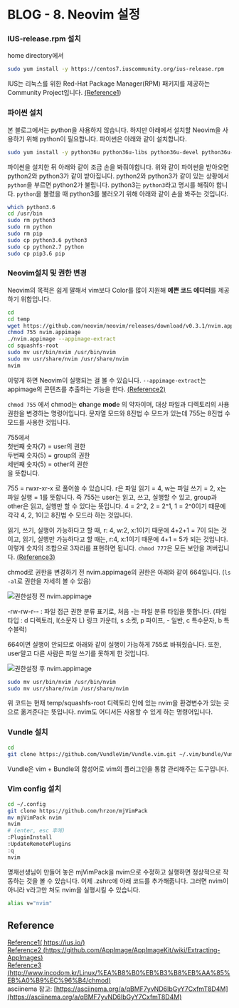# BLOG - 8. Neovim 설정

### **IUS-release.rpm 설치**

home directory에서
```zsh
sudo yum install -y https://centos7.iuscommunity.org/ius-release.rpm
```

IUS는 리눅스를 위한 Red-Hat Package Manager(RPM) 패키지를 제공하는 Community Project입니다. [(Reference1](https://ius.io/))

### 파이썬 설치

본 블로그에서는 python을 사용하지 않습니다. 하지만 아래에서 설치할 Neovim을 사용하기 위해 python이 필요합니다. 파이썬은 아래와 같이 설치합니다.

```bash
sudo yum install -y python36u python36u-libs python36u-devel python36u-pip
```

파이썬을 설치한 뒤 아래와 같이 조금 손을 봐줘야합니다. 위와 같이 파이썬을 받아오면 python2와 python3가 같이 받아집니다. python2와 python3가 같이 있는 상황에서 ```python```을 부르면 python2가 불립니다. python3는 ```python3```라고 명시를 해줘야 합니다. ```python```을 불렀을 때 python3를 불러오기 위해 아래와 같이 손을 봐주는 것입니다. 

```bash
which python3.6
cd /usr/bin
sudo rm python3
sudo rm python
sudo rm pip 
sudo cp python3.6 python3
sudo cp python2.7 python
sudo cp pip3.6 pip
```


### Neovim설치 및 권한 변경

Neovim의 목적은 쉽게 말해서 vim보다 Color를 많이 지원해 **예쁜 코드 에디터**를 제공하기 위함입니다.

```bash
cd
cd temp
wget https://github.com/neovim/neovim/releases/download/v0.3.1/nvim.appimage
chmod 755 nvim.appimage
./nvim.appimage --appimage-extract
cd squashfs-root
sudo mv usr/bin/nvim /usr/bin/nvim
sudo mv usr/share/nvim /usr/share/nvim
nvim
```

이렇게 하면 Neovim이 실행되는 걸 볼 수 있습니다. ```--appimage-extract```는 appimage의 콘텐츠를 추출하는 기능을 한다.  [(Reference2)](https://github.com/AppImage/AppImageKit/wiki/Extracting-AppImages)  


```chmod 755``` 에서 chmod는 **ch**ange **mod**e 의 약자이며, 대상 파일과 디렉토리의 사용권한을 변경하는 명렁어입니다. 문자열 모드와 8진법 수 모드가 있는데 755는 8진법 수 모드를 사용한 것입니다.  

755에서  
첫번째 숫자(7) = user의 권한  
두번째 숫자(5) = group의 권한  
세번째 숫자(5) = other의 권한  
을 뜻합니다.   

755 = rwxr-xr-x 로 풀어쓸 수 있습니다. r은 파일 읽기 = 4, w는 파일 쓰기 = 2, x는 파일 실행 = 1를 뜻합니다. 즉 755는 user는 읽고, 쓰고, 실행할 수 있고, group과 other은 읽고, 실행만 할 수 있다는 뜻입니다. 4 = 2^2, 2 = 2^1, 1 = 2^0이기 때문에 각각 4, 2, 1이고 8진법 수 모드라 하는 것입니다.  

읽기, 쓰기, 실행이 가능하다고 할 때, r: 4, w:2, x:1이기 때문에 4+2+1 = 7이 되는 것이고, 읽기, 실행만 가능하다고 할 때는, r:4, x:1이기 때문에 4+1 = 5가 되는 것입니다. 이렇게 숫자의 조합으로 3자리를 표현하면 됩니다. ```chmod 777```은 모든 보안을 꺼버립니다. [(Reference3)](http://www.incodom.kr/Linux/%EA%B8%B0%EB%B3%B8%EB%AA%85%EB%A0%B9%EC%96%B4/chmod)  

chmod로 권한을 변경하기 전 nvim.appimage의 권한은 아래와 같이 664입니다. (```ls -al```로 권한을 자세히 볼 수 있음) 

![권한설정 전 nvim.appimage](https://cdn.bkshin.com/devRecord/2019/02/11/8_1.PNG)

-rw-rw-r-- : 파일 접근 권한 분류 표기로, 처음 -는 파일 분류 타입을 뜻합니다. (파일 타입 : d 디렉토리, l(소문자 L) 링크 카운터, s 소켓, p 파이프, - 일반, c 특수문자, b 특수블럭)  

664이면 실행이 안되므로 아래와 같이 실행이 가능하게 755로 바꿔줬습니다. 또한, user말고 다른 사람은 파일 쓰기를 못하게 한 것입니다.

![권한설정 후 nvim.appimage](https://cdn.bkshin.com/devRecord/2019/02/11/8_2.PNG)



```bash
sudo mv usr/bin/nvim /usr/bin/nvim
sudo mv usr/share/nvim /usr/share/nvim
```

위 코드는 현재 temp/squashfs-root 디렉토리 안에 있는 nvim을 환경변수가 있는 곳으로 옮겨준다는 뜻입니다. nvim도 어디서든 사용할 수 있게 하는 명령어입니다.


### Vundle 설치

```bash
cd
git clone https://github.com/VundleVim/Vundle.vim.git ~/.vim/bundle/Vundle.vim
```

Vundle은 vim + Bundle의 합성어로 vim의 플러그인을 통합 관리해주는 도구입니다. 


### Vim config 설치

```bash
cd ~/.config
git clone https://github.com/hrzon/mjVimPack
mv mjVimPack nvim
nvim
# (enter, esc 후에)
:PluginInstall
:UpdateRemotePlugins
:q
nvim
```

명재선생님이 만들어 놓은 mjVimPack을 nvim으로 수정하고 실행하면 정상적으로 작동하는 것을 볼 수 있습니다. 이제 .zshrc에 아래 코드를 추가해줍니다. 그러면 nvim이 아니라 v라고만 쳐도 nvim을 실행시킬 수 있습니다.

```bash
alias v="nvim"
```

## Reference

[Reference1( https://ius.io/)](https://ius.io/)  
[Reference2 (https://github.com/AppImage/AppImageKit/wiki/Extracting-AppImages)  ](https://github.com/AppImage/AppImageKit/wiki/Extracting-AppImages)  
[Reference3 (http://www.incodom.kr/Linux/%EA%B8%B0%EB%B3%B8%EB%AA%85%EB%A0%B9%EC%96%B4/chmod)](http://www.incodom.kr/Linux/%EA%B8%B0%EB%B3%B8%EB%AA%85%EB%A0%B9%EC%96%B4/chmod)  
asciinema 참고: [https://asciinema.org/a/qBMF7yvND6IbGyY7CxfmT8D4M](https://asciinema.org/a/qBMF7yvND6IbGyY7CxfmT8D4M)

